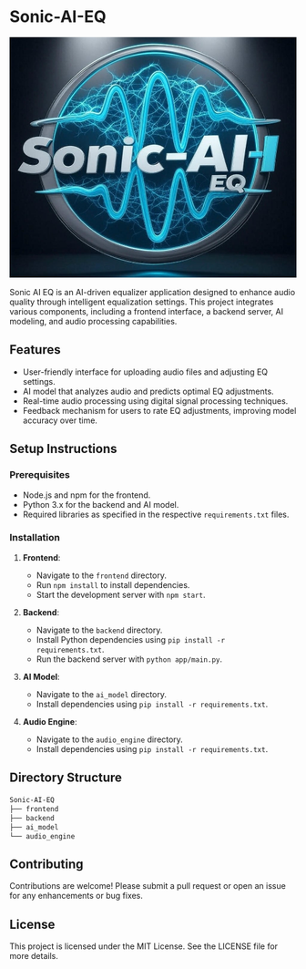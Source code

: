 # Sonic-AI-EQ
![Sonic AI EQ Screenshot](Sonicai001.jpg)

Sonic AI EQ is an AI-driven equalizer application designed to enhance audio quality through intelligent equalization settings. This project integrates various components, including a frontend interface, a backend server, AI modeling, and audio processing capabilities.

## Features
- User-friendly interface for uploading audio files and adjusting EQ settings.
- AI model that analyzes audio and predicts optimal EQ adjustments.
- Real-time audio processing using digital signal processing techniques.
- Feedback mechanism for users to rate EQ adjustments, improving model accuracy over time.

## Setup Instructions

### Prerequisites
- Node.js and npm for the frontend.
- Python 3.x for the backend and AI model.
- Required libraries as specified in the respective `requirements.txt` files.

### Installation

1. **Frontend**:
   - Navigate to the `frontend` directory.
   - Run `npm install` to install dependencies.
   - Start the development server with `npm start`.

2. **Backend**:
   - Navigate to the `backend` directory.
   - Install Python dependencies using `pip install -r requirements.txt`.
   - Run the backend server with `python app/main.py`.

3. **AI Model**:
   - Navigate to the `ai_model` directory.
   - Install dependencies using `pip install -r requirements.txt`.

4. **Audio Engine**:
   - Navigate to the `audio_engine` directory.
   - Install dependencies using `pip install -r requirements.txt`.

## Directory Structure
```
Sonic-AI-EQ
├── frontend
├── backend
├── ai_model
└── audio_engine
```

## Contributing
Contributions are welcome! Please submit a pull request or open an issue for any enhancements or bug fixes.

## License
This project is licensed under the MIT License. See the LICENSE file for more details.